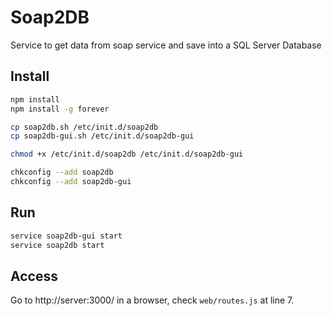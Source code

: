 # Soap2DB

Service to get data from soap service and save into a SQL Server Database

## Install

```bash
npm install
npm install -g forever

cp soap2db.sh /etc/init.d/soap2db
cp soap2db-gui.sh /etc/init.d/soap2db-gui

chmod +x /etc/init.d/soap2db /etc/init.d/soap2db-gui

chkconfig --add soap2db
chkconfig --add soap2db-gui
```

## Run

```bash
service soap2db-gui start
service soap2db start
```

## Access

Go to http://server:3000/ in a browser, check `web/routes.js` at line 7.
